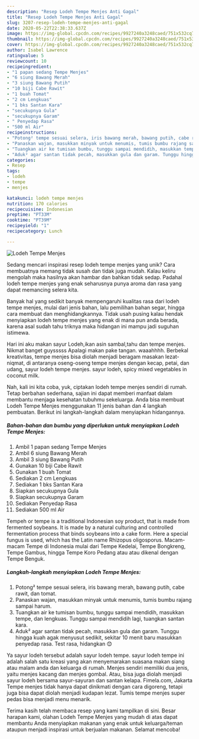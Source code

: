 ```yaml
---
description: "Resep Lodeh Tempe Menjes Anti Gagal"
title: "Resep Lodeh Tempe Menjes Anti Gagal"
slug: 3207-resep-lodeh-tempe-menjes-anti-gagal
date: 2020-05-22T22:38:33.637Z
image: https://img-global.cpcdn.com/recipes/9927240a3248caed/751x532cq70/lodeh-tempe-menjes-foto-resep-utama.jpg
thumbnail: https://img-global.cpcdn.com/recipes/9927240a3248caed/751x532cq70/lodeh-tempe-menjes-foto-resep-utama.jpg
cover: https://img-global.cpcdn.com/recipes/9927240a3248caed/751x532cq70/lodeh-tempe-menjes-foto-resep-utama.jpg
author: Isabel Lawrence
ratingvalue: 5
reviewcount: 10
recipeingredient:
- "1 papan sedang Tempe Menjes"
- "6 siung Bawang Merah"
- "3 siung Bawang Putih"
- "10 biji Cabe Rawit"
- "1 buah Tomat"
- "2 cm Lengkuas"
- "1 bks Santan Kara"
- "secukupnya Gula"
- "secukupnya Garam"
- " Penyedap Rasa"
- "500 ml Air"
recipeinstructions:
- "Potong² tempe sesuai selera, iris bawang merah, bawang putih, cabe rawit, dan tomat."
- "Panaskan wajan, masukkan minyak untuk menumis, tumis bumbu rajang sampai harum."
- "Tuangkan air ke tumisan bumbu, tunggu sampai mendidih, masukkan tempe, dan lengkuas. Tunggu sampai mendidih lagi, tuangkan santan kara."
- "Aduk² agar santan tidak pecah, masukkan gula dan garam. Tunggu hingga kuah agak menyusut sedikit, sekitar 10 menit baru masukkan penyedap rasa. Test rasa, hidangkan 😊"
categories:
- Resep
tags:
- lodeh
- tempe
- menjes

katakunci: lodeh tempe menjes 
nutrition: 170 calories
recipecuisine: Indonesian
preptime: "PT33M"
cooktime: "PT39M"
recipeyield: "1"
recipecategory: Lunch

---
```



![Lodeh Tempe Menjes](https://img-global.cpcdn.com/recipes/9927240a3248caed/751x532cq70/lodeh-tempe-menjes-foto-resep-utama.jpg)

Sedang mencari inspirasi resep lodeh tempe menjes yang unik? Cara membuatnya memang tidak susah dan tidak juga mudah. Kalau keliru mengolah maka hasilnya akan hambar dan bahkan tidak sedap. Padahal lodeh tempe menjes yang enak seharusnya punya aroma dan rasa yang dapat memancing selera kita.

Banyak hal yang sedikit banyak mempengaruhi kualitas rasa dari lodeh tempe menjes, mulai dari jenis bahan, lalu pemilihan bahan segar, hingga cara membuat dan menghidangkannya. Tidak usah pusing kalau hendak menyiapkan lodeh tempe menjes yang enak di mana pun anda berada, karena asal sudah tahu triknya maka hidangan ini mampu jadi suguhan istimewa.

Hari ini aku makan sayur Lodeh,ikan asin sambal,tahu dan tempe menjes. Nikmat banget guysssss Apalagi makan pake tangan. waaahhhh. Berbekal kreativitas, tempe menjes bisa diolah menjadi beragam masakan lezat-niqmat, di antaranya oseng-oseng tempe menjes dengan kecap, petai, dan udang, sayur lodeh tempe menjes. sayur lodeh, spicy mixed vegetables in coconut milk.


Nah, kali ini kita coba, yuk, ciptakan lodeh tempe menjes sendiri di rumah. Tetap berbahan sederhana, sajian ini dapat memberi manfaat dalam membantu menjaga kesehatan tubuhmu sekeluarga. Anda bisa membuat Lodeh Tempe Menjes menggunakan 11 jenis bahan dan 4 langkah pembuatan. Berikut ini langkah-langkah dalam menyiapkan hidangannya.

<!--inarticleads1-->

##### Bahan-bahan dan bumbu yang diperlukan untuk menyiapkan Lodeh Tempe Menjes:

1. Ambil 1 papan sedang Tempe Menjes
1. Ambil 6 siung Bawang Merah
1. Ambil 3 siung Bawang Putih
1. Gunakan 10 biji Cabe Rawit
1. Gunakan 1 buah Tomat
1. Sediakan 2 cm Lengkuas
1. Sediakan 1 bks Santan Kara
1. Siapkan secukupnya Gula
1. Siapkan secukupnya Garam
1. Sediakan  Penyedap Rasa
1. Sediakan 500 ml Air


Tempeh or tempe is a traditional Indonesian soy product, that is made from fermented soybeans. It is made by a natural culturing and controlled fermentation process that binds soybeans into a cake form. Here a special fungus is used, which has the Latin name Rhizopus oligosporus. Macam-macam Tempe di Indonesia mulai dari Tempe Kedelai, Tempe Bongkreng, Tempe Gambus, hingga Tempe Koro Pedang atau atau dikenal dengan Tempe Benguk. 

<!--inarticleads2-->

##### Langkah-langkah menyiapkan Lodeh Tempe Menjes:

1. Potong² tempe sesuai selera, iris bawang merah, bawang putih, cabe rawit, dan tomat.
1. Panaskan wajan, masukkan minyak untuk menumis, tumis bumbu rajang sampai harum.
1. Tuangkan air ke tumisan bumbu, tunggu sampai mendidih, masukkan tempe, dan lengkuas. Tunggu sampai mendidih lagi, tuangkan santan kara.
1. Aduk² agar santan tidak pecah, masukkan gula dan garam. Tunggu hingga kuah agak menyusut sedikit, sekitar 10 menit baru masukkan penyedap rasa. Test rasa, hidangkan 😊


Ya sayur lodeh tersebut adalah sayur lodeh tempe. sayur lodeh tempe ini adalah salah satu kreasi yang akan menyemarakan suasana makan siang atau malam anda dan keluarga di rumah. Menjes sendiri memiliki dua jenis, yaitu menjes kacang dan menjes gombal. Atau, bisa juga diolah menjadi sayur lodeh bersama sayur-sayuran dan santan kelapa. Fimela.com, Jakarta Tempe menjes tidak hanya dapat dinikmati dengan cara digoreng, tetapi juga bisa dapat diolah menjadi kudapan lezat. Tumis tempe menjes super pedas bisa menjadi menu menarik. 

Terima kasih telah membaca resep yang kami tampilkan di sini. Besar harapan kami, olahan Lodeh Tempe Menjes yang mudah di atas dapat membantu Anda menyiapkan makanan yang enak untuk keluarga/teman ataupun menjadi inspirasi untuk berjualan makanan. Selamat mencoba!
